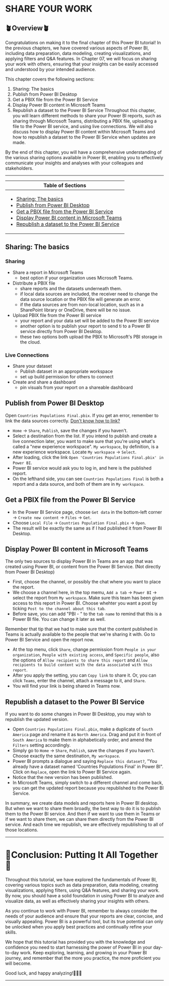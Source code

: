 # SHARE YOUR WORK

## :potted_plant:Overview:potted_plant:
Congratulations on making it to the final chapter of this Power BI tutorial! In the previous chapters, we have covered various aspects of Power BI, including data preparation, data modeling, creating visualizations, and applying filters and Q&A features. In Chapter 07, we will focus on sharing your work with others, ensuring that your insights can be easily accessed and understood by your intended audience.

This chapter covers the following sections:
1. Sharing: The basics
2. Publish from Power BI Desktop
3. Get a PBIX file from the Power BI Service
4. Display Power BI content in Microsoft Teams
5. Republish a dataset to the Power BI Service
Throughout this chapter, you will learn different methods to share your Power BI reports, such as sharing through Microsoft Teams, distributing a PBIX file, uploading a file to the Power BI service, and using live connections. We will also discuss how to display Power BI content within Microsoft Teams and how to republish a dataset to the Power BI Service when updates are made.

By the end of this chapter, you will have a comprehensive understanding of the various sharing options available in Power BI, enabling you to effectively communicate your insights and analyses with your colleagues and stakeholders.

---
|Table of Sections|
|---|
|<ul><li><a href="https://github.com/JefoGao/Resourse_Power-BI-Desktop/blob/main/Chapter07/README.md#sharing-the-basics">Sharing: The basics</a></li><li><a href="https://github.com/JefoGao/Resourse_Power-BI-Desktop/blob/main/Chapter07/README.md#publish-from-power-bi-desktop">Publish from Power BI Desktop</a></li><li><a href="https://github.com/JefoGao/Resourse_Power-BI-Desktop/blob/main/Chapter07/README.md#get-a-pbix-file-from-the-power-bi-service">Get a PBIX file from the Power BI Service</a></li><li><a href="https://github.com/JefoGao/Resourse_Power-BI-Desktop/blob/main/Chapter07/README.md#display-power-bi-content-in-microsoft-teams">Display Power BI content in Microsoft Teams</a></li><li><a href="https://github.com/JefoGao/Resourse_Power-BI-Desktop/blob/main/Chapter07/README.md#republish-a-dataset-to-the-power-bi-service">Republish a dataset to the Power BI Service</a></li></ul>|

## Sharing: The basics

### Sharing
- Share a report in Microsoft Teams
  - best option if your organization uses Microsoft Teams.
- Distribute a PBIX file
  - share reports and the datasets underneath them.
  - if local data sources are included, the receiver need to change the data source location or the PBIX file will generate an error.
  - if the data sources are from non-local location, such as in a SharePoint library or OneDrive, there will be no issue.
- Upload PBIX file from the Power BI service
  - your report and your data set will be added to the Power BI service
  - another option is to publish your report to send ti to a Power BI service directly from Power BI Desktop.
  - these two options both upload the PBIX to Microsoft's PBI storage in the cloud.

### Live Connections
- Share your dataset
  - Publish dataset in an appropriate workspace
  - set up build permission for others to connect
- Create and share a dashboard
  - pin visuals from your report on a shareable dashboard
  
## Publish from Power BI Desktop
Open `Countries Populations Final.pbix`. If you get an error, remember to link the data sources correctly. [Don't know how to link?](https://github.com/HuaijiGao/Resourse_Power-BI-Desktop/tree/main/Chapter04#append-data-to-a-query)

- `Home` -> `Share`, `Publish`, save the changes if you haven't.
- Select a destination from the list. If you intend to publish and create a live connection later, you want to make sure that you're using what's called a "new experience workspace". `My workspace`, by definition, is a new experience workspace. Locate `My workspace` -> `Select`.
- After loading, click the link `Open 'Countries Populations Final.pbix' in Power BI`.
- Power BI service would ask you to log in, and here is the published report.
- On the lefthand side, you can see `Countries Populations Final` is both a report and a data source, and both of them are in `My workspace`.

## Get a PBIX file from the Power BI Service
- In the Power BI Service page, choose `Get data` in the bottom-left corner -> `Create new content` -> `Files` -> `Get`.
- Choose `Local File` -> `Countries Population Final.pbix` -> `Open`.
- The result will be exactly the same as if I had published it from Power BI Desktop.

## Display Power BI content in Microsoft Teams
The only two sources to display Power BI in Teams are an app that was created using Power BI, or content from the Power BI Service. (Not directly from Power BI Desktop)

- First, choose the channel, or possibly the chat where you want to place the report.
- We choose a channel here, in the top memu, `Add a tab` -> `Power BI` -> select the report from `My workspace`. Make sure this team has been given access to this report in Power BI. Choose whehter you want a post by ticking `Post to the channel about this tab`.
- Before save, you can add "PBI - " to the `tab name` to remind that this is a Power BI file. You can change it later as well.

Remember that tip that we had to make sure that the content published in Teams is actually available to the people that we're sharing it with. Go to Power BI Service and open the report now.
- At the top menu, click `Share`, change permission from `People in your organization`, `People with existing access`, and `Specific people`, also the options of `Allow recipients to share this report` and `Allow recipients to build content with the data associated with this report`.
- After you apply the setting, you can `Copy link` to share it. Or, you can click `Teams`, enter the channel, attach a message to it, and `Share`.
- You will find your link is being shared in Teams now.

## Republish a dataset to the Power BI Service
If you want to do some changes in Power BI Desktop, you may wish to republish the updated version.

- Open `Countries Populations Final.pbix`, make a duplicate of `South America` page and rename it as `North America`. Drag and put it in front of `South America` to make them in alphabetically order, and amend the `Filters` setting accordingly.
- Simply go to `Home` -> `Share`, `Publish`, save the changes if you haven't. Choose exactly the same destination, `My workspace`.
- Power BI prompts a dialogue and saying `Replace this dataset?`, "You already have a dataset named 'Countries Populations Final' in Power BI". Click on `Replace`, open the link to Power BI Service again.
- Notice that the new version has been published.
- In Microsoft Teams, simply switch to a different channel and come back, you can get the updated report because you republished to the Power BI Service.

In summary, we create data models and reports here in Power BI desktop. But when we want to share them broadly, the best way to do it is to publish them to the Power BI service. And then if we want to use them in Teams or if we want to share them, we can share them directly from the Power BI service. And each time we republish, we are effectively republishing to all of those locations.

---
# :grapes:Conclusion: Putting It All Together:grapes:
Throughout this tutorial, we have explored the fundamentals of Power BI, covering various topics such as data preparation, data modeling, creating visualizations, applying filters, using Q&A features, and sharing your work. By now, you should have a solid foundation in using Power BI to analyze and visualize data, as well as effectively sharing your insights with others.

As you continue to work with Power BI, remember to always consider the needs of your audience and ensure that your reports are clear, concise, and visually appealing. Power BI is a powerful tool, but its true potential can only be unlocked when you apply best practices and continually refine your skills.

We hope that this tutorial has provided you with the knowledge and confidence you need to start harnessing the power of Power BI in your day-to-day work. Keep exploring, learning, and growing in your Power BI journey, and remember that the more you practice, the more proficient you will become.

Good luck, and happy analyzing!:tada::tada::tada:

---
